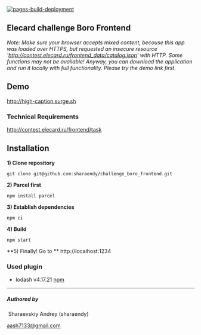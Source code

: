 

[![pages-build-deployment](https://github.com/sharaendy/challenge_boro_frontend/actions/workflows/pages/pages-build-deployment/badge.svg?branch=main)](https://github.com/sharaendy/challenge_boro_frontend/actions/workflows/pages/pages-build-deployment) 

## Elecard challenge Boro Frontend

*Note: Make sure your browser accepts mixed content, becouse this app was loaded over HTTPS, but requested an insecure resource 'http://contest.elecard.ru/frontend_data/catalog.json' with HTTP. Some functions may not be available! Anyway, you can download the application and run it locally with full functionality. Please try the demo link first*. 

## Demo

http://high-caption.surge.sh

### Technical Requirements 

http://contest.elecard.ru/frontend/task

## Installation

**1) Clone repository**

`git clone git@github.com:sharaendy/challenge_boro_frontend.git`

**2) Parcel first**

`npm install parcel`

**3) Establish dependencies**

`npm ci`

**4) Build**

`npm start`	

**5) Finally! Go to ** http://localhost:1234



### Used plugin

- lodash v4.17.21 [npm](https://www.npmjs.com/package/lodash)



------

##### Authored by

​	Sharaevskiy Andrey (sharaendy)

[	aash7133@gmail.com](mailto:aash7133@gmail.com)

